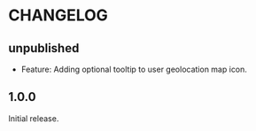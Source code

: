 # CHANGELOG

## unpublished

- Feature: Adding optional tooltip to user geolocation map icon.

## 1.0.0

Initial release.
